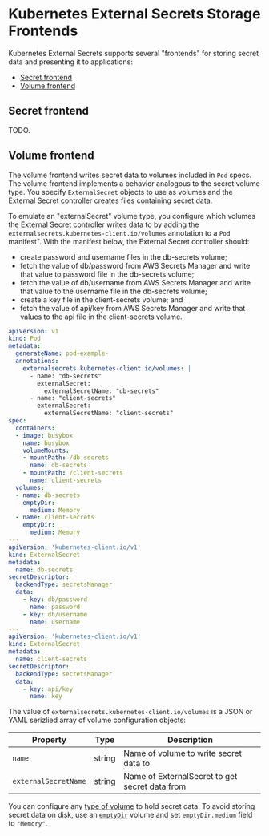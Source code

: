 # Kubernetes External Secrets Storage Frontends

Kubernetes External Secrets supports several "frontends" for storing
secret data and presenting it to applications:

* [Secret frontend](#secret-frontend)
* [Volume frontend](#volume-frontend)

## Secret frontend

TODO.

## Volume frontend

The volume frontend writes secret data to volumes included in `Pod`
specs. The volume frontend implements a behavior analogous to the
secret volume type. You specify `ExternalSecret` objects to use as
volumes and the External Secret controller creates files containing
secret data.

To emulate an "externalSecret" volume type, you configure which
volumes the External Secret controller writes data to by adding the
`externalsecrets.kubernetes-client.io/volumes` annotation to a `Pod`
manifest". With the manifest below, the External Secret controller
should:

* create password and username files in the db-secrets volume;
* fetch the value of db/password from AWS Secrets Manager and write
  that value to password file in the db-secrets volume;
* fetch the value of db/username from AWS Secrets Manager and write
  that value to the username file in the db-secrets volume;
* create a key file in the client-secrets volume; and
* fetch the value of api/key from AWS Secrets Manager and write that
  values to the api file in the client-secrets volume.

```yaml
apiVersion: v1
kind: Pod
metadata:
  generateName: pod-example-
  annotations:
    externalsecrets.kubernetes-client.io/volumes: |
      - name: "db-secrets"
        externalSecret:
          externalSecretName: "db-secrets"
      - name: "client-secrets"
        externalSecret:
          externalSecretName: "client-secrets"
spec:
  containers:
  - image: busybox
    name: busybox
    volumeMounts:
    - mountPath: /db-secrets
      name: db-secrets
    - mountPath: /client-secrets
      name: client-secrets
  volumes:
  - name: db-secrets
    emptyDir:
      medium: Memory
  - name: client-secrets
    emptyDir:
      medium: Memory
---
apiVersion: 'kubernetes-client.io/v1'
kind: ExternalSecret
metadata:
  name: db-secrets
secretDescriptor:
  backendType: secretsManager
  data:
    - key: db/password
      name: password
    - key: db/username
      name: username
---
apiVersion: 'kubernetes-client.io/v1'
kind: ExternalSecret
metadata:
  name: client-secrets
secretDescriptor:
  backendType: secretsManager
  data:
    - key: api/key
      name: key
```

The value of `externalsecrets.kubernetes-client.io/volumes` is a JSON or
YAML serizlied array of volume configuration objects:

|Property|Type|Description|
|--------|----|-----------|
|`name`|string|Name of volume to write secret data to|
|`externalSecretName`|string|Name of ExternalSecret to get secret data from|

You can configure any [type of
volume](https://kubernetes.io/docs/concepts/storage/volumes/#types-of-volumes)
to hold secret data. To avoid storing secret data on disk,
use an
[`emptyDir`](https://kubernetes.io/docs/concepts/storage/volumes/#emptydir)
volume and set `emptyDir.medium` field to `"Memory"`.
